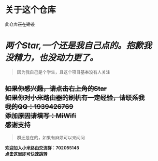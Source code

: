 # 关于这个仓库   
此仓库~~正在建设~~   
# ***两个Star,一个还是我自己点的。抱歉我没精力，也没动力更了。***   
>因为我自己是个学生，且这个项目~~基本~~没有人关注   
   
~~如果你感兴趣，请点击右上角的Star~~   
~~如果你对小米路由器的刷机有一定经验，请联系我   
我的QQ：1939426769   
添加原因请填写：MiWifi   
感谢支持~~   
---
>群还是在的，如果有麻烦可以来问问  
  
**欢迎加入小米路由交流群：702055145   
[点击这里即可快速跳转](https://jq.qq.com/?_wv=1027&k=5yqfmGi)**
